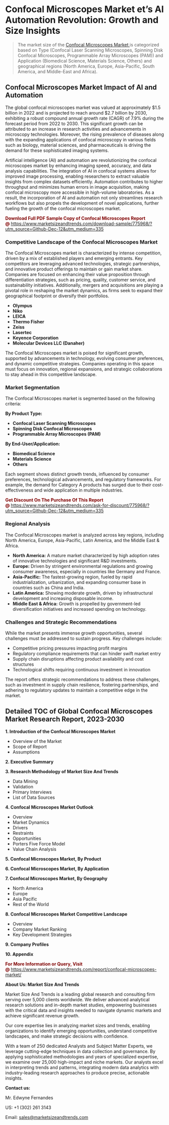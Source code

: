 <H1> Confocal Microscopes Market et’s AI Automation Revolution: Growth and Size Insights</H1><blockquote><p>The market size of the <a href="https://www.marketsizeandtrends.com/download-sample/775968/?utm_source=Github-Dec-12&amp;utm_medium=335" target="_blank">Confocal Microscopes Market </a>is categorized based on Type (Confocal Laser Scanning Microscopes, Spinning Disk Confocal Microscopes, Programmable Array Microscopes (PAM)) and Application (Biomedical Science, Materials Science, Others) and geographical regions (North America, Europe, Asia-Pacific, South America, and Middle-East and Africa).</p></blockquote><p><h2>Confocal Microscopes Market Impact of AI and Automation</h2><p>The global confocal microscopes market was valued at approximately $1.5 billion in 2022 and is projected to reach around $2.7 billion by 2030, exhibiting a robust compound annual growth rate (CAGR) of 7.9% during the forecast period from 2022 to 2030. This significant growth can be attributed to an increase in research activities and advancements in microscopy technologies. Moreover, the rising prevalence of diseases along with the expanding applications of confocal microscopy in various fields such as biology, material sciences, and pharmaceuticals is driving the demand for these sophisticated imaging systems.</p><p>Artificial intelligence (AI) and automation are revolutionizing the confocal microscopes market by enhancing imaging speed, accuracy, and data analysis capabilities. The integration of AI in confocal systems allows for improved image processing, enabling researchers to extract valuable insights from complex datasets efficiently. Automation contributes to higher throughput and minimizes human errors in image acquisition, making confocal microscopy more accessible in high-volume laboratories. As a result, the incorporation of AI and automation not only streamlines research workflows but also propels the development of novel applications, further fueling the growth of the confocal microscopes market.</p></p><p><strong><span style="color: #800000;">Download Full PDF Sample Copy of Confocal Microscopes Report @</span>&nbsp;</strong><a href="https://www.marketsizeandtrends.com/download-sample/775968/?utm_source=Github-Dec-12&amp;utm_medium=335">https://www.marketsizeandtrends.com/download-sample/775968/?utm_source=Github-Dec-12&amp;utm_medium=335</a></p><h3>Competitive Landscape of the Confocal Microscopes Market</h3><p>The Confocal Microscopes market is characterized by intense competition, driven by a mix of established players and emerging entrants. Key competitors are leveraging advanced technologies, strategic partnerships, and innovative product offerings to maintain or gain market share. Companies are focused on enhancing their value proposition through differentiation strategies, such as pricing, quality, customer service, and sustainability initiatives. Additionally, mergers and acquisitions are playing a pivotal role in reshaping the market dynamics, as firms seek to expand their geographical footprint or diversify their portfolios.</p><p><strong><p><ul><li>Olympus </li><li> Niko </li><li> LEICA </li><li> Thermo Fisher </li><li> Zeiss </li><li> Lasertec </li><li> Keyence Corporation </li><li> Molecular Devices LLC (Danaher)</p></li></ul></p></strong></p><p>The Confocal Microscopes market is poised for significant growth, supported by advancements in technology, evolving consumer preferences, and dynamic competitive strategies. Companies operating in this space must focus on innovation, regional expansions, and strategic collaborations to stay ahead in this competitive landscape.</p><h3>Market Segmentation</h3><p>The Confocal Microscopes market is segmented based on the following criteria:</p><p><strong>By Product Type:</strong></p><p><strong><p><ul><li>Confocal Laser Scanning Microscopes </li><li> Spinning Disk Confocal Microscopes </li><li> Programmable Array Microscopes (PAM)</p></li></ul></p></strong></p><p><strong>By End-User/Application:</strong></p><p><strong><p><ul><li>Biomedical Science </li><li> Materials Science </li><li> Others</p></li></ul></p></strong></p><p>Each segment shows distinct growth trends, influenced by consumer preferences, technological advancements, and regulatory frameworks. For example, the demand for Category A products has surged due to their cost-effectiveness and wide application in multiple industries.</p><p><strong><span style="color: #800000;">Get Discount On The Purchase Of This Report @&nbsp;</span></strong><a href="https://www.marketsizeandtrends.com/ask-for-discount/775968/?utm_source=Github-Dec-12&amp;utm_medium=335">https://www.marketsizeandtrends.com/ask-for-discount/775968/?utm_source=Github-Dec-12&amp;utm_medium=335</a></p><h3>Regional Analysis</h3><p>The Confocal Microscopes market is analyzed across key regions, including North America, Europe, Asia-Pacific, Latin America, and the Middle East &amp; Africa.</p><ul><li><strong>North America:</strong> A mature market characterized by high adoption rates of innovative technologies and significant R&amp;D investments.</li><li><strong>Europe:</strong> Driven by stringent environmental regulations and growing consumer awareness, especially in countries like Germany and France.</li><li><strong>Asia-Pacific:</strong> The fastest-growing region, fueled by rapid industrialization, urbanization, and expanding consumer base in countries such as China and India.</li><li><strong>Latin America:</strong> Showing moderate growth, driven by infrastructural development and increasing disposable income.</li><li><strong>Middle East &amp; Africa:</strong> Growth is propelled by government-led diversification initiatives and increased spending on technology.</li></ul><h3>Challenges and Strategic Recommendations</h3><p>While the market presents immense growth opportunities, several challenges must be addressed to sustain progress. Key challenges include:</p><ul><li>Competitive pricing pressures impacting profit margins</li><li>Regulatory compliance requirements that can hinder swift market entry</li><li>Supply chain disruptions affecting product availability and cost structures</li><li>Technological shifts requiring continuous investment in innovation</li></ul><p>The report offers strategic recommendations to address these challenges, such as investment in supply chain resilience, fostering partnerships, and adhering to regulatory updates to maintain a competitive edge in the market.</p><h2>Detailed TOC of Global Confocal Microscopes Market Research Report, 2023-2030</h2><p><strong>1. Introduction of the Confocal Microscopes Market</strong></p><ul><li>Overview of the Market</li><li>Scope of Report</li><li>Assumptions&nbsp;</li></ul><p><strong>2. Executive Summary</strong></p><p><strong>3. Research Methodology of <strong>Market Size And Trends</strong></strong></p><ul><li>Data Mining</li><li>Validation</li><li>Primary Interviews</li><li>List of Data Sources&nbsp;</li></ul><p><strong>4. Confocal Microscopes Market Outlook</strong></p><ul><li>Overview</li><li>Market Dynamics</li><li>Drivers</li><li>Restraints</li><li>Opportunities</li><li>Porters Five Force Model</li><li>Value Chain Analysis&nbsp;</li></ul><p><strong>5. Confocal Microscopes Market, By Product</strong></p><p><strong>6. Confocal Microscopes Market, By Application</strong></p><p><strong>7. Confocal Microscopes Market, By Geography</strong></p><ul><li>North America</li><li>Europe</li><li>Asia Pacific</li><li>Rest of the World&nbsp;</li></ul><p><strong>8. Confocal Microscopes Market Competitive Landscape</strong></p><ul><li>Overview</li><li>Company Market Ranking</li><li>Key Development Strategies&nbsp;</li></ul><p><strong>9. Company Profiles</strong></p><p><strong>10. Appendix</strong></p><p><strong><span style="color: #800000;">For More Information or Query, Visit @&nbsp;</span></strong><a href="https://www.marketsizeandtrends.com/report/confocal-microscopes-market/">https://www.marketsizeandtrends.com/report/confocal-microscopes-market/</a></p><p></p><p><strong>About Us:&nbsp;Market Size And Trends</strong></p><p>Market Size And Trends&nbsp;is a leading global research and consulting firm serving over 5,000 clients worldwide. We deliver advanced analytical research solutions and in-depth market studies, empowering businesses with the critical data and insights needed to navigate dynamic markets and achieve significant revenue growth.</p><p>Our core expertise lies in analyzing market sizes and trends, enabling organizations to identify emerging opportunities, understand competitive landscapes, and make strategic decisions with confidence.</p><p>With a team of 250 dedicated Analysts and Subject Matter Experts, we leverage cutting-edge techniques in data collection and governance. By applying sophisticated methodologies and years of specialized expertise, we examine over 25,000 high-impact and niche markets. Our analysts excel in interpreting trends and patterns, integrating modern data analytics with industry-leading research approaches to produce precise, actionable insights.</p><p><strong>Contact us:</strong></p><p>Mr. Edwyne Fernandes</p><p>US: +1 (302) 261 3143</p><p>Email: <a href="mailto:sales@marketsizeandtrends.com">sales@marketsizeandtrends.com</a>&nbsp;</p>
